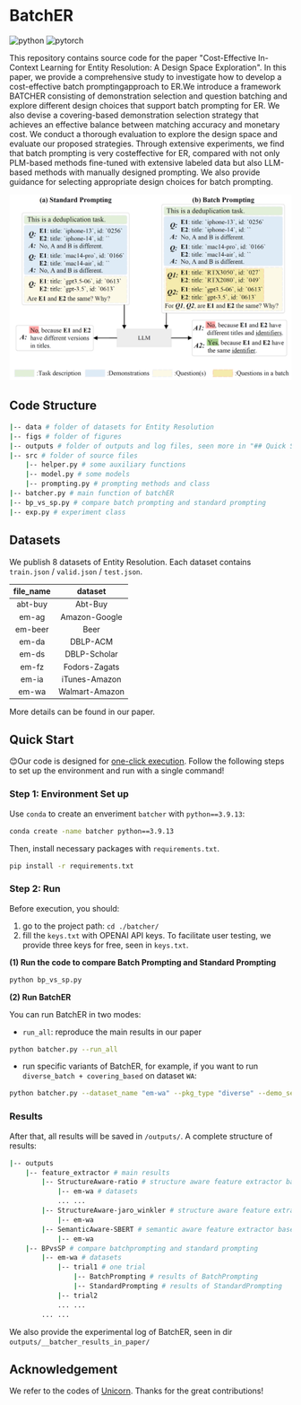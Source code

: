 # BatchER

![python](https://img.shields.io/badge/python-3.9.13-blue)
![pytorch](https://img.shields.io/badge/pytorch-2.0.1-brightgreen)

This repository contains source code for the paper "Cost-Effective In-Context Learning for Entity Resolution: A Design Space Exploration". In this paper, we provide a comprehensive study to investigate how to develop a cost-effective batch promptingapproach to ER.We introduce a framework BATCHER consisting of demonstration selection and question batching and explore different design choices that support batch prompting for ER. We also devise a covering-based demonstration selection strategy that achieves an effective balance between matching accuracy and monetary cost. We conduct a thorough evaluation to explore the design space and evaluate our proposed strategies. Through extensive experiments, we find that batch prompting is very costeffective for ER, compared with not only PLM-based methods fine-tuned with extensive labeled data but also LLM-based methods with manually designed prompting. We also provide guidance for selecting appropriate design choices for batch prompting.

<img src="figs/intro_fig.png" width="820" />

## Code Structure

```sh
|-- data # folder of datasets for Entity Resolution
|-- figs # folder of figures
|-- outputs # folder of outputs and log files, seen more in "## Quick Start / ### Results"
|-- src # folder of source files
    |-- helper.py # some auxiliary functions
    |-- model.py # some models
    |-- prompting.py # prompting methods and class
|-- batcher.py # main function of batchER
|-- bp_vs_sp.py # compare batch prompting and standard prompting
|-- exp.py # experiment class
```

## Datasets

We publish 8 datasets of Entity Resolution. Each dataset contains `train.json` / `valid.json` / `test.json`.

file_name | dataset
:----------:|:----------:
abt-buy | Abt-Buy
em-ag | Amazon-Google
em-beer | Beer
em-da | DBLP-ACM
em-ds | DBLP-Scholar
em-fz | Fodors-Zagats
em-ia | iTunes-Amazon
em-wa | Walmart-Amazon

More details can be found in our paper.

## Quick Start

:blush:Our code is designed for <u>one-click execution</u>. Follow the following steps to set up the environment and run with a single command!

### Step 1: Environment Set up

Use `conda` to create an enveriment `batcher` with `python==3.9.13`:

```bash
conda create -name batcher python==3.9.13
```

Then, install necessary packages with `requirements.txt`.

```bash
pip install -r requirements.txt
```

### Step 2: Run

Before execution, you should:

1. go to the project path: `cd ./batcher/`
2. fill the `keys.txt` with OPENAI API keys. To facilitate user testing, we provide three keys for free, seen in `keys.txt`.

**(1) Run the code to compare Batch Prompting and Standard Prompting**

```bash
python bp_vs_sp.py
```

**(2) Run BatchER**

You can run BatchER in two modes:

- `run_all`: reproduce the main results in our paper

```bash
python batcher.py --run_all
```

- run specific variants of BatchER, for example, if you want to run `diverse_batch + covering_based` on dataset `WA`:

```bash
python batcher.py --dataset_name "em-wa" --pkg_type "diverse" --demo_selection "covering"
```

### Results

After that, all results will be saved in `/outputs/`. A complete structure of results:

```sh
|-- outputs
    |-- feature_extractor # main results
        |-- StructureAware-ratio # structure aware feature extractor based on Levenshtein Ratio
            |-- em-wa # datasets
            ... ...
        |-- StructureAware-jaro_winkler # structure aware feature extractor based on jw similarity
            |-- em-wa
        |-- SemanticAware-SBERT # semantic aware feature extractor based on SBERT embedding
            |-- em-wa
    |-- BPvsSP # compare batchprompting and standard prompting
        |-- em-wa # datasets
            |-- trial1 # one trial
                |-- BatchPrompting # results of BatchPrompting
                |-- StandardPrompting # results of StandardPrompting
            |-- trial2
            ... ...
        ... ...
```

We also provide the experimental log of BatchER, seen in dir `outputs/__batcher_results_in_paper/`

## Acknowledgement

We refer to the codes of [Unicorn](https://github.com/ruc-datalab/Unicorn). Thanks for the great contributions!